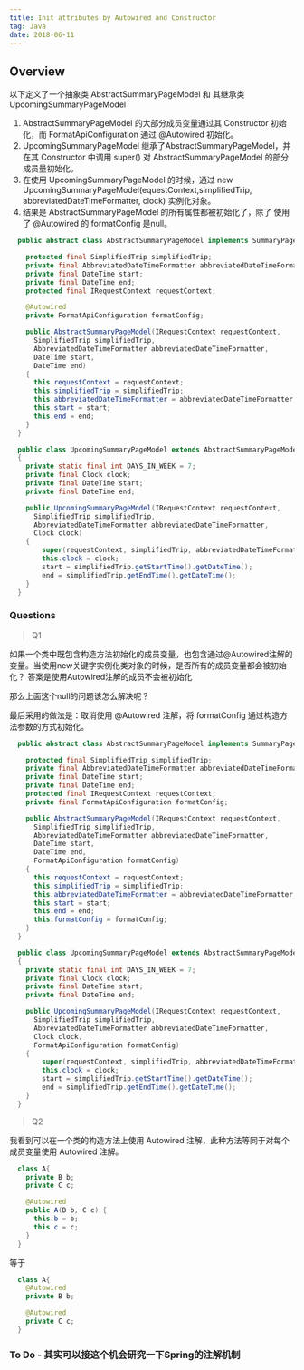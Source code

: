 ```yaml
---
title: Init attributes by Autowired and Constructor
tag: Java
date: 2018-06-11
---
```


Overview
---

以下定义了一个抽象类 AbstractSummaryPageModel 和 其继承类 UpcomingSummaryPageModel

1.  AbstractSummaryPageModel 的大部分成员变量通过其 Constructor 初始化，而 FormatApiConfiguration 通过 @Autowired 初始化。
2.  UpcomingSummaryPageModel 继承了AbstractSummaryPageModel，并在其 Constructor 中调用 super() 对 AbstractSummaryPageModel 的部分成员量初始化。
3.  在使用 UpcomingSummaryPageModel 的时候，通过 new UpcomingSummaryPageModel(equestContext,simplifiedTrip, abbreviatedDateTimeFormatter, clock) 实例化对象。
4.  结果是 AbstractSummaryPageModel 的所有属性都被初始化了，除了 使用了 @Autowired 的 formatConfig 是null。

<!-- More -->

```java
  public abstract class AbstractSummaryPageModel implements SummaryPageModel{

    protected final SimplifiedTrip simplifiedTrip;
    private final AbbreviatedDateTimeFormatter abbreviatedDateTimeFormatter;
    private final DateTime start;
    private final DateTime end;
    protected final IRequestContext requestContext;

    @Autowired
    private FormatApiConfiguration formatConfig;

    public AbstractSummaryPageModel(IRequestContext requestContext,
      SimplifiedTrip simplifiedTrip,
      AbbreviatedDateTimeFormatter abbreviatedDateTimeFormatter,
      DateTime start,
      DateTime end)
    {
      this.requestContext = requestContext;
      this.simplifiedTrip = simplifiedTrip;
      this.abbreviatedDateTimeFormatter = abbreviatedDateTimeFormatter;
      this.start = start;
      this.end = end;
    }
  }

  public class UpcomingSummaryPageModel extends AbstractSummaryPageModel
  {
    private static final int DAYS_IN_WEEK = 7;
    private final Clock clock;
    private final DateTime start;
    private final DateTime end;

    public UpcomingSummaryPageModel(IRequestContext requestContext,
      SimplifiedTrip simplifiedTrip,
      AbbreviatedDateTimeFormatter abbreviatedDateTimeFormatter,
      Clock clock)
    {
        super(requestContext, simplifiedTrip, abbreviatedDateTimeFormatter, simplifiedTrip.getStartTime().getDateTime(), simplifiedTrip.getEndTime().getDateTime());
        this.clock = clock;
        start = simplifiedTrip.getStartTime().getDateTime();
        end = simplifiedTrip.getEndTime().getDateTime();
    }
  }
```

### Questions

> Q1

如果一个类中既包含构造方法初始化的成员变量，也包含通过@Autowired注解的变量。当使用new关键字实例化类对象的时候，是否所有的成员变量都会被初始化？
答案是使用Autowired注解的成员不会被初始化

那么上面这个null的问题该怎么解决呢？

最后采用的做法是：取消使用 @Autowired 注解，将 formatConfig 通过构造方法参数的方式初始化。

```java
  public abstract class AbstractSummaryPageModel implements SummaryPageModel{

    protected final SimplifiedTrip simplifiedTrip;
    private final AbbreviatedDateTimeFormatter abbreviatedDateTimeFormatter;
    private final DateTime start;
    private final DateTime end;
    protected final IRequestContext requestContext;
    private final FormatApiConfiguration formatConfig;

    public AbstractSummaryPageModel(IRequestContext requestContext,
      SimplifiedTrip simplifiedTrip,
      AbbreviatedDateTimeFormatter abbreviatedDateTimeFormatter,
      DateTime start,
      DateTime end,
      FormatApiConfiguration formatConfig)
    {
      this.requestContext = requestContext;
      this.simplifiedTrip = simplifiedTrip;
      this.abbreviatedDateTimeFormatter = abbreviatedDateTimeFormatter;
      this.start = start;
      this.end = end;
      this.formatConfig = formatConfig;
    }
  }

  public class UpcomingSummaryPageModel extends AbstractSummaryPageModel
  {
    private static final int DAYS_IN_WEEK = 7;
    private final Clock clock;
    private final DateTime start;
    private final DateTime end;

    public UpcomingSummaryPageModel(IRequestContext requestContext,
      SimplifiedTrip simplifiedTrip,
      AbbreviatedDateTimeFormatter abbreviatedDateTimeFormatter,
      Clock clock,
      FormatApiConfiguration formatConfig)
    {
        super(requestContext, simplifiedTrip, abbreviatedDateTimeFormatter, simplifiedTrip.getStartTime().getDateTime(), simplifiedTrip.getEndTime().getDateTime(), formatConfig);
        this.clock = clock;
        start = simplifiedTrip.getStartTime().getDateTime();
        end = simplifiedTrip.getEndTime().getDateTime();
    }
  }
```

> Q2

我看到可以在一个类的构造方法上使用 Autowired 注解，此种方法等同于对每个成员变量使用 Autowired 注解。

```java
  class A{
    private B b;
    private C c;

    @Autowired
    public A(B b, C c) {
      this.b = b;
      this.c = c;
    }
  }
```

等于

```java
  class A{
    @Autowired
    private B b;

    @Autowired
    private C c;
  }
```

### To Do - 其实可以接这个机会研究一下Spring的注解机制